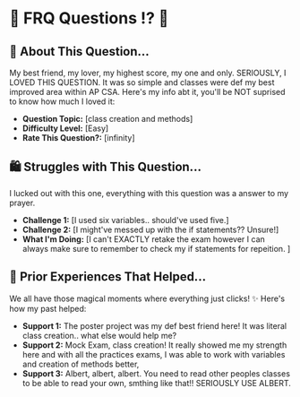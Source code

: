 # 🌸 FRQ Questions !? 🎀

## 💖 About This Question...
My best friend, my lover, my highest score, my one and only. SERIOUSLY, I LOVED THIS QUESTION. It was so simple and classes were def my best improved area within AP CSA. Here's my info abt it, you'll be NOT suprised to know how much I loved it:

- **Question Topic:** [class creation and methods]
- **Difficulty Level:** [Easy]
- **Rate This Question?:** [infinity]

## 🛍️ Struggles with This Question...
I lucked out with this one, everything with this question was a answer to my prayer.

- **Challenge 1:** [I used six variables.. should've used five.]
- **Challenge 2:** [I might've messed up with the if statements?? Unsure!]
- **What I'm Doing:** [I can't EXACTLY retake the exam however I can always make sure to remember to check my if statements for repeition. ]

## 🌷 Prior Experiences That Helped...
We all have those magical moments where everything just clicks! ✨ Here's how my past helped: 

- **Support 1:** The poster project was my def best friend here! It was literal class creation.. what else would help me?
- **Support 2:** Mock Exam, class creation! It really showed me my strength here and with all the practices exams, I was able to work with variables and creation of methods better,
- **Support 3:** Albert, albert, albert. You need to read other peoples classes to be able to read your own, smthing like that!! SERIOUSLY USE ALBERT. 
